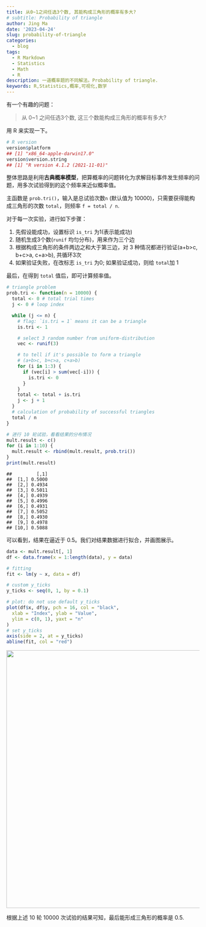 ```yaml
---
title: 从0~1之间任选3个数, 其能构成三角形的概率有多大?
# subtitle: Probability of triangle
author: Jing Ma
date: '2023-04-24'
slug: probability-of-triangle
categories:
  - blog
tags:
  - R Markdown
  - Statistics
  - Math
  - R
description: 一道概率题的不同解法。Probability of triangle.
keywords: R,Statistics,概率,可视化,数学
---
```


有一个有趣的问题：

> 从 0~1 之间任选3个数, 这三个数能构成三角形的概率有多大?

用 R 来实现一下。

```r
# R version
version$platform
## [1] "x86_64-apple-darwin17.0"
version$version.string
## [1] "R version 4.1.2 (2021-11-01)"
```

整体思路是利用**古典概率模型**，把算概率的问题转化为求解目标事件发生频率的问题，用多次试验得到的这个频率来近似概率值。

主函数是 `prob.tri()`，输入是总试验次数`n` (默认值为 10000)，只需要获得能构成三角形的次数 `total`，则频率 `f = total / n`.

对于每一次实验，进行如下步骤：

1. 先假设能成功，设置标识 `is_tri` 为1(表示能成功)
2. 随机生成3个数(`runif` 均匀分布)，用来作为三个边
3. 根据构成三角形的条件两边之和大于第三边，对 3 种情况都进行验证(a+b>c, b+c>a, c+a>b), 共循环3次
4. 如果验证失败，在改标志 `is_tri` 为0; 如果验证成功，则给 `total`加 1

最后，在得到 `total` 值后，即可计算频率值。


```r
# triangle problem
prob.tri <- function(n = 10000) {
  total <- 0 # total trial times
  j <- 0 # loop index

  while (j <= n) {
    # flag: `is.tri = 1` means it can be a triangle
    is.tri <- 1

    # select 3 random number from uniform-distribution
    vec <- runif(3)

    # to tell if it's possible to form a triangle
    # (a+b>c, b+c>a, c+a>b)
    for (i in 1:3) {
      if (vec[i] > sum(vec[-i])) {
        is.tri <- 0
      }
    }
    total <- total + is.tri
    j <- j + 1
  }
  # calculation of probability of successful triangles
  total / n
}

# 进行 10 轮试验，看看结果的分布情况
mult.result <- c()
for (i in 1:10) {
  mult.result <- rbind(mult.result, prob.tri())
}
print(mult.result)
```

```
##         [,1]
##  [1,] 0.5000
##  [2,] 0.4934
##  [3,] 0.5011
##  [4,] 0.4939
##  [5,] 0.4996
##  [6,] 0.4931
##  [7,] 0.5052
##  [8,] 0.4930
##  [9,] 0.4978
## [10,] 0.5088
```

可以看到，结果在逼近于 0.5。我们对结果数据进行拟合，并画图展示。


```r
data <- mult.result[, 1]
df <- data.frame(x = 1:length(data), y = data)

# fitting
fit <- lm(y ~ x, data = df)

# custom y_ticks
y_ticks <- seq(0, 1, by = 0.1)

# plot: do not use default y_ticks
plot(df$x, df$y, pch = 16, col = "black",
  xlab = "Index", ylab = "Value",
  ylim = c(0, 1), yaxt = "n"
)
# set y_ticks
axis(side = 2, at = y_ticks)
abline(fit, col = "red")
```

<img src="{{< blogdown/postref >}}index_files/figure-html/fit-1.png" width="672" />

根据上述 10 轮 10000 次试验的结果可知，最后能形成三角形的概率是 0.5.

